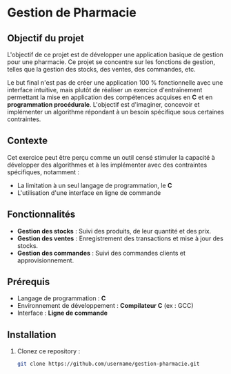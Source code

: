# Gestion de Pharmacie

## Objectif du projet

L'objectif de ce projet est de développer une application basique de gestion pour une pharmacie. Ce projet se concentre sur les fonctions de gestion, telles que la gestion des stocks, des ventes, des commandes, etc.

Le but final n'est pas de créer une application 100 % fonctionnelle avec une interface intuitive, mais plutôt de réaliser un exercice d'entraînement permettant la mise en application des compétences acquises en **C** et en **programmation procédurale**. L'objectif est d'imaginer, concevoir et implémenter un algorithme répondant à un besoin spécifique sous certaines contraintes.

## Contexte

Cet exercice peut être perçu comme un outil censé stimuler la capacité à développer des algorithmes et à les implémenter avec des contraintes spécifiques, notamment :
- La limitation à un seul langage de programmation, le **C**
- L'utilisation d'une interface en ligne de commande

## Fonctionnalités

- **Gestion des stocks** : Suivi des produits, de leur quantité et des prix.
- **Gestion des ventes** : Enregistrement des transactions et mise à jour des stocks.
- **Gestion des commandes** : Suivi des commandes clients et approvisionnement.

## Prérequis

- Langage de programmation : **C**
- Environnement de développement : **Compilateur C** (ex : GCC)
- Interface : **Ligne de commande**

## Installation

1. Clonez ce repository :
   ```bash
   git clone https://github.com/username/gestion-pharmacie.git
